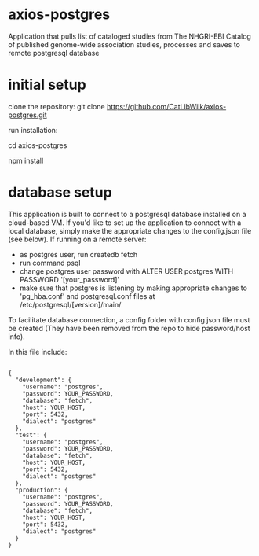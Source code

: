 # axios-postgres
Application that pulls list of cataloged studies from The NHGRI-EBI Catalog of published genome-wide association studies, processes and saves to remote postgresql database

# initial setup
clone the repository:
git clone https://github.com/CatLibWilk/axios-postgres.git

run installation:

cd axios-postgres

npm install


# database setup
This application is built to connect to a postgresql database installed on a cloud-based VM.  If you'd like to set up the application to connect with a local database, simply make the appropriate changes to the config.json file (see below).  If running on a remote server:
* as postgres user, run createdb fetch
* run command psql
* change postgres user password with ALTER USER postgres WITH PASSWORD '[your_password]'
* make sure that postgres is listening by making appropriate changes to 'pg_hba.conf' and postgresql.conf files at /etc/postgresql/[version]/main/

To facilitate database connection, a config folder with config.json file must be created (They have been removed from the repo to hide password/host info).

In this file include:
<pre><code>
{
  "development": {
    "username": "postgres",
    "password": YOUR_PASSWORD,
    "database": "fetch",
    "host": YOUR_HOST,
    "port": 5432,
    "dialect": "postgres"
  },
  "test": {
    "username": "postgres",
    "password": YOUR_PASSWORD,
    "database": "fetch",
    "host": YOUR_HOST,
    "port": 5432,
    "dialect": "postgres"
  },
  "production": {
    "username": "postgres",
    "password": YOUR_PASSWORD,
    "database": "fetch",
    "host": YOUR_HOST,
    "port": 5432,
    "dialect": "postgres"
  }
}
</pre></code>

